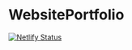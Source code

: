# WebsitePortfolio
[![Netlify Status](https://api.netlify.com/api/v1/badges/8d184088-2a2a-4127-980b-0f87124b4e31/deploy-status)](https://app.netlify.com/sites/serene-marzipan-e5537c/deploys)
